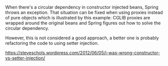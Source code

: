 When there's a circular dependency in constructor injected beans, Spring throws an exception.
That situation can be fixed when using proxies instead of pure objects which is illustrated by this example:
CGLIB proxies are wrapped around the original beans and Spring figures out how to solve the circular dependency.

However, this is not considered a good approach, a better one is probably refactoring the code to using setter injection.

https://steveschols.wordpress.com/2012/06/05/i-was-wrong-constructor-vs-setter-injection/